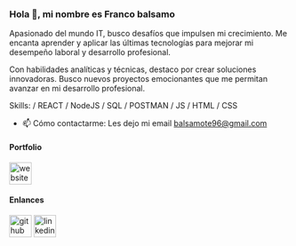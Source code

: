 ### Hola 👋, mi nombre es Franco balsamo 

<p> Apasionado del mundo IT, busco desafíos que impulsen mi crecimiento. Me encanta aprender y aplicar las últimas tecnologías para mejorar mi desempeño laboral y desarrollo profesional.  </p>
<p>Con habilidades analíticas y técnicas, destaco por crear soluciones innovadoras. Busco nuevos proyectos emocionantes que me permitan avanzar en mi desarrollo profesional.</p>

Skills: / REACT /  NodeJS / SQL / POSTMAN / JS / HTML / CSS

- 📫 Cómo contactarme: Les dejo mi email balsamote96@gmail.com 

#### Portfolio 

[<img src='https://cdn.jsdelivr.net/npm/simple-icons@3.0.1/icons/icloud.svg' alt='website' height='40'>](https://portfolio-six-black-41.vercel.app/)

#### Enlances

[<img src='https://cdn.jsdelivr.net/npm/simple-icons@3.0.1/icons/github.svg' alt='github' height='40'>](https://github.com/franco-balsamo)  [<img src='https://cdn.jsdelivr.net/npm/simple-icons@3.0.1/icons/linkedin.svg' alt='linkedin' height='40'>]([https://www.linkedin.com/in/https://www.linkedin.com/in/nahuel-cernadas-3b111a1b7//](https://www.linkedin.com/in/francobalsamo--developer-backend/)https://www.linkedin.com/in/francobalsamo--developer-backend/) 
